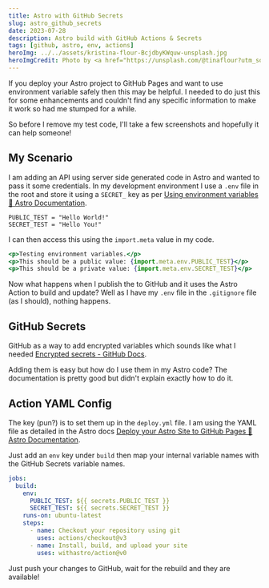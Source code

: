 ```yaml
---
title: Astro with GitHub Secrets
slug: astro_github_secrets
date: 2023-07-28
description: Astro build with GitHub Actions & Secrets
tags: [github, astro, env, actions]
heroImg: ../../assets/kristina-flour-BcjdbyKWquw-unsplash.jpg
heroImgCredit: Photo by <a href="https://unsplash.com/@tinaflour?utm_source=unsplash&utm_medium=referral&utm_content=creditCopyText">Kristina Flour</a> on <a href="https://unsplash.com/s/photos/secrets?license=free&utm_source=unsplash&utm_medium=referral&utm_content=creditCopyText">Unsplash</a>
---
```


If you deploy your Astro project to GitHub Pages and want to use environment variable safely then this may be helpful. I needed to do just this for some enhancements and couldn't find any specific information to make it work so had me stumped for a while.

So before I remove my test code, I'll take a few screenshots and hopefully it can help someone!

## My Scenario

I am adding an API using server side generated code in Astro and wanted to pass it some credentials. In my development environment I use a `.env` file in the root and store it using a `SECRET_` key as per [Using environment variables 🚀 Astro Documentation](https://docs.astro.build/en/guides/environment-variables/).

```env
PUBLIC_TEST = "Hello World!"
SECRET_TEST = "Hello You!"
```

I can then access this using the `import.meta` value in my code.

```jsx
<p>Testing environment variables.</p>
<p>This should be a public value: {import.meta.env.PUBLIC_TEST}</p>
<p>This should be a private value: {import.meta.env.SECRET_TEST}</p>
```

Now what happens when I publish the to GitHub and it uses the Astro Action to build and update? Well as I have my `.env` file in the `.gitignore` file (as I should), nothing happens.

## GitHub Secrets

GitHub as a way to add encrypted variables which sounds like what I needed [Encrypted secrets - GitHub Docs](https://docs.github.com/en/actions/security-guides/encrypted-secrets).

Adding them is easy but how do I use them in my Astro code? The documentation is pretty good but didn't explain exactly how to do it.

## Action YAML Config

The key (pun?) is to set them up in the `deploy.yml` file. I am using the YAML file as detailed in the Astro docs [Deploy your Astro Site to GitHub Pages 🚀 Astro Documentation](https://docs.astro.build/en/guides/deploy/github/).

Just add an `env` key under `build` then map your internal variable names with the GitHub Secrets variable names.

```yaml
jobs:
  build:
    env:
      PUBLIC_TEST: ${{ secrets.PUBLIC_TEST }}
      SECRET_TEST: ${{ secrets.SECRET_TEST }}
    runs-on: ubuntu-latest
    steps:
      - name: Checkout your repository using git
        uses: actions/checkout@v3
      - name: Install, build, and upload your site
        uses: withastro/action@v0
```

Just push your changes to GitHub, wait for the rebuild and they are available!
